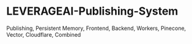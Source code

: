 # LEVERAGEAI-Publishing-System
Publishing, Persistent Memory, Frontend, Backend, Workers, Pinecone, Vector, Cloudflare, Combined
